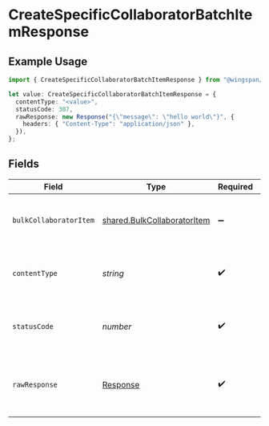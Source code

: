 # CreateSpecificCollaboratorBatchItemResponse

## Example Usage

```typescript
import { CreateSpecificCollaboratorBatchItemResponse } from "@wingspan/payments/sdk/models/operations";

let value: CreateSpecificCollaboratorBatchItemResponse = {
  contentType: "<value>",
  statusCode: 307,
  rawResponse: new Response("{\"message\": \"hello world\"}", {
    headers: { "Content-Type": "application/json" },
  }),
};
```

## Fields

| Field                                                                             | Type                                                                              | Required                                                                          | Description                                                                       |
| --------------------------------------------------------------------------------- | --------------------------------------------------------------------------------- | --------------------------------------------------------------------------------- | --------------------------------------------------------------------------------- |
| `bulkCollaboratorItem`                                                            | [shared.BulkCollaboratorItem](../../../sdk/models/shared/bulkcollaboratoritem.md) | :heavy_minus_sign:                                                                | An item that will be converted into a collaborator                                |
| `contentType`                                                                     | *string*                                                                          | :heavy_check_mark:                                                                | HTTP response content type for this operation                                     |
| `statusCode`                                                                      | *number*                                                                          | :heavy_check_mark:                                                                | HTTP response status code for this operation                                      |
| `rawResponse`                                                                     | [Response](https://developer.mozilla.org/en-US/docs/Web/API/Response)             | :heavy_check_mark:                                                                | Raw HTTP response; suitable for custom response parsing                           |